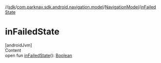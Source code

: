 //[sdk](../../../index.md)/[com.parknav.sdk.android.navigation.model](../index.md)/[NavigationModel](index.md)/[inFailedState](in-failed-state.md)



# inFailedState  
[androidJvm]  
Content  
open fun [inFailedState](in-failed-state.md)(): [Boolean](https://kotlinlang.org/api/latest/jvm/stdlib/kotlin/-boolean/index.html)  



